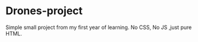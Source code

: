 # Drones-project
Simple small project from my first year of learning. No CSS, No JS ,just pure HTML. 
